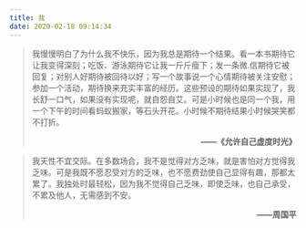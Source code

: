 ```yaml
---
title: 我
date: 2020-02-18 09:14:34
---
```

>我慢慢明白了为什么我不快乐，因为我总是期待一个结果。看一本书期待它让我变得深刻；吃饭、游泳期待它让我一斤斤瘦下；发一条微.信期待它被回复；对别人好期待被回待以好；写一个故事说一个心情期待被关注安慰；参加一个活动，期待换来充实丰富的经历。这些预设的期待如果实现了，我长舒一口气，如果没有实现呢，就自怨自艾。可是小时候也是同一个我，用一个下午的时间看蚂蚁搬家，等石头开花。小时候不期待结果小时候哭笑都不打折。**<div style="text-align:right;">——《允许自己虚度时光》</div>**

>我天性不宜交际。在多数场合，我不是觉得对方乏味，就是害怕对方觉得我乏味。可是我既不愿忍受对方的乏味，也不愿费劲使自己显得有趣，那都太累了。我独处时最轻松，因为我不觉得自己乏味，即使乏味，也自己承受，不累及他人，无需感到不安。**<div style="text-align:right;">——周国平</div>**


